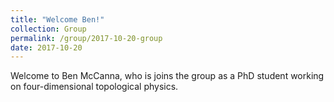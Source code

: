 ```yaml
---
title: "Welcome Ben!"
collection: Group
permalink: /group/2017-10-20-group
date: 2017-10-20
---
```

Welcome to Ben McCanna, who is joins the group as a PhD student working on four-dimensional topological physics.
